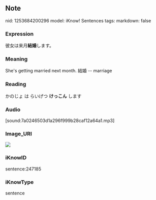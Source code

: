 ## Note
nid: 1253684200296
model: iKnow! Sentences
tags: 
markdown: false

### Expression
彼女は来月<b>結婚</b>します。

### Meaning
She's getting married next month.
結婚 -- marriage

### Reading
かのじょ は らいげつ <b>けっこん</b> します

### Audio
[sound:7a0246503d1a296f999b28caf12a64a1.mp3]

### Image_URI
<img src="f0f4cae21d8a1dc715955af796797dd5.jpg">

### iKnowID
sentence:247185

### iKnowType
sentence
